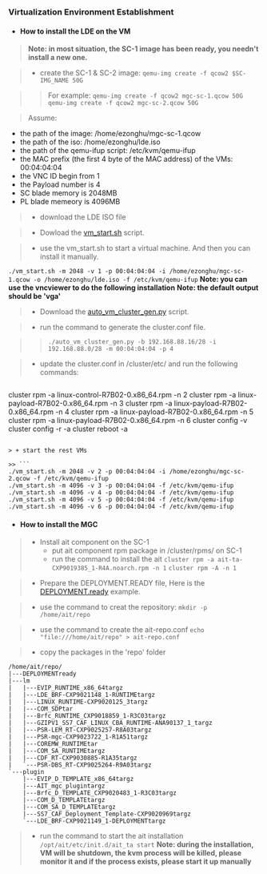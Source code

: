### Virtualization Environment Establishment


+ #### How to install the LDE on the VM

> **Note: in most situation, the SC-1 image has been ready, you needn't install a new one.**

> + create the SC-1 & SC-2 image:
`qemu-img create -f qcow2 $SC-IMG_NAME 50G`

>> For example: 
`qemu-img create -f qcow2 mgc-sc-1.qcow 50G`
`qemu-img create -f qcow2 mgc-sc-2.qcow 50G`

> Assume:

>> 
+ the path of the image: /home/ezonghu/mgc-sc-1.qcow
+ the path of the iso: /home/ezonghu/lde.iso
+ the path of the qemu-ifup script: /etc/kvm/qemu-ifup
+ the MAC prefix (the first 4 byte of the MAC address) of the VMs: 00:04:04:04
+ the VNC ID begin from 1
+ the Payload number is 4
+ SC blade memory is 2048MB
+ PL blade memeory is 4096MB

> + download the LDE ISO file

> + Dowload the [vm_start.sh](http://github.com/dinimicky/virtu_scripts/blob/master/vm_start.sh) script.

> + use the vm_start.sh to start a virtual machine. And then you can install it manually.

>> 
`./vm_start.sh -m 2048 -v 1 -p 00:04:04:04 -i /home/ezonghu/mgc-sc-1.qcow -o /home/ezonghu/lde.iso -f /etc/kvm/qemu-ifup`
**Note: you can use the vncviewer to do the following installation**
**Note: the default output should be 'vga'**

> + Download the [auto_vm_cluster_gen.py](http://github.com/dinimicky/virtu_scripts/blob/master/auto_vm_cluster_gen.py) script.

> + run the command to generate the cluster.conf file.

>> `./auto_vm_cluster_gen.py -b 192.168.88.16/28 -i 192.168.88.0/28 -m 00:04:04:04 -p 4`

> + update the cluster.conf in /cluster/etc/ and run the following commands:

>> ```
cluster rpm -a linux-control-R7B02-0.x86_64.rpm -n 2
cluster rpm -a linux-payload-R7B02-0.x86_64.rpm -n 3
cluster rpm -a linux-payload-R7B02-0.x86_64.rpm -n 4
cluster rpm -a linux-payload-R7B02-0.x86_64.rpm -n 5
cluster rpm -a linux-payload-R7B02-0.x86_64.rpm -n 6
cluster config -v
cluster config -r -a
cluster reboot -a
```

> + start the rest VMs

>> ```
./vm_start.sh -m 2048 -v 2 -p 00:04:04:04 -i /home/ezonghu/mgc-sc-2.qcow -f /etc/kvm/qemu-ifup
./vm_start.sh -m 4096 -v 3 -p 00:04:04:04 -f /etc/kvm/qemu-ifup
./vm_start.sh -m 4096 -v 4 -p 00:04:04:04 -f /etc/kvm/qemu-ifup
./vm_start.sh -m 4096 -v 5 -p 00:04:04:04 -f /etc/kvm/qemu-ifup
./vm_start.sh -m 4096 -v 6 -p 00:04:04:04 -f /etc/kvm/qemu-ifup
```

+ #### How to install the MGC

> + Install ait component on the SC-1
>     + put ait component rpm package in /cluster/rpms/ on SC-1
>     + run the command to install the ait
        `cluster rpm -a ait-ta-CXP9019385_1-R4A.noarch.rpm -n 1`
        `cluster rpm -A -n 1`

> + Prepare the DEPLOYMENT.READY file, Here is the [DEPLOYMENT.ready](http://github.com/dinimicky/virtu_scripts/blob/master/DEPLOYMENT.ready) example.

> + use the command to creat the repository:
    `mkdir -p /home/ait/repo`

> + use the command to create the ait-repo.conf
     `echo "file:///home/ait/repo" > ait-repo.conf`

> + copy the packages in the 'repo' folder
```
/home/ait/repo/
|---DEPLOYMENTready
|---lm
|   |---EVIP_RUNTIME_x86_64targz
|   |---LDE_BRF-CXP9021148_1-RUNTIMEtargz
|   |---LINUX_RUNTIME-CXP9020125_3targz
|   |---COM_SDPtar
|   |---Brfc_RUNTIME_CXP9018859_1-R3C03targz
|   |---GZIPV1_SS7_CAF_LINUX_CBA_RUNTIME-ANA90137_1_targz
|   |---PSR-LEM_RT-CXP9025257-R8A03targz
|   |---PSR-mgc-CXP9023722_1-R1A51targz
|   |---COREMW_RUNTIMEtar
|   |---COM_SA_RUNTIMEtargz
|   |---CDF_RT-CXP9030885-R1A35targz
|   `---PSR-DBS_RT-CXP9025264-R9A03targz
`---plugin
    |---EVIP_D_TEMPLATE_x86_64targz
    |---AIT_mgc_plugintargz
    |---Brfc_D_TEMPLATE_CXP9020483_1-R3C03targz
    |---COM_D_TEMPLATEtargz
    |---COM_SA_D_TEMPLATEtargz
    |---SS7_CAF_Deployment_Template-CXP9020969targz
    `---LDE_BRF-CXP9021149_1-DEPLOYMENTtargz
```

> + run the command to start the ait installation
`/opt/ait/etc/init.d/ait_ta start`
**Note: during the installation, VM will be shutdown, the kvm process will be killed, please monitor it and if the process exists, please start it up manually**